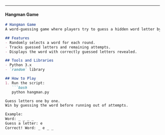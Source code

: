 
---

#### **Hangman Game**
```markdown
# Hangman Game
A word-guessing game where players try to guess a hidden word letter by letter.

## Features
- Randomly selects a word for each round.
- Tracks guessed letters and remaining attempts.
- Displays the word with correctly guessed letters revealed.

## Tools and Libraries
- Python 3.x
- `random` library

## How to Play
1. Run the script:
   ```bash
   python hangman.py

Guess letters one by one.
Win by guessing the word before running out of attempts.

Example:
Word: _ _ _ _
Guess a letter: e
Correct! Word: _ e _ _

